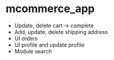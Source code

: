 <!-- @format -->

# mcommerce_app

- Update, delete cart -> complete
- Add, update, delete shipping address
- UI orders
- UI profile and update profile
- Module search
